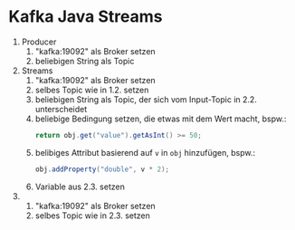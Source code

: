 # Kafka Java Streams

1. Producer
    1. "kafka:19092" als Broker setzen
    1. beliebigen String als Topic
1. Streams
    1. "kafka:19092" als Broker setzen
    1. selbes Topic wie in 1.2. setzen
    1. beliebigen String als Topic, der sich vom Input-Topic in 2.2. unterscheidet
    1. beliebige Bedingung setzen, die etwas mit dem Wert macht, bspw.:
        ```java
        return obj.get("value").getAsInt() >= 50;
        ```
    1. belibiges Attribut basierend auf `v` in `obj` hinzufügen, bspw.:
        ```java
        obj.addProperty("double", v * 2);
        ```
    1. Variable aus 2.3. setzen
1. 
    1. "kafka:19092" als Broker setzen
    1. selbes Topic wie in 2.3. setzen